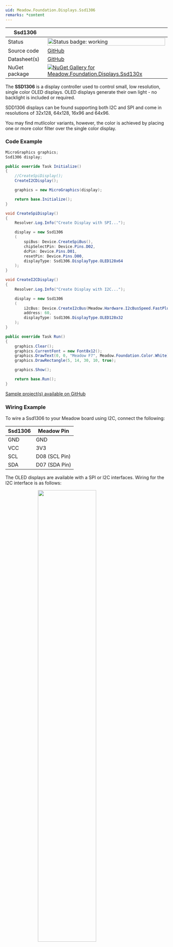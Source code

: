 ```yaml
---
uid: Meadow.Foundation.Displays.Ssd1306
remarks: *content
---
```


| Ssd1306 | |
|--------|--------|
| Status | <img src="https://img.shields.io/badge/Working-brightgreen" style="width: auto; height: -webkit-fill-available;" alt="Status badge: working" /> |
| Source code | [GitHub](https://github.com/WildernessLabs/Meadow.Foundation/tree/main/Source/Meadow.Foundation.Peripherals/Displays.Ssd130x) |
| Datasheet(s) | [GitHub](https://github.com/WildernessLabs/Meadow.Foundation/tree/main/Source/Meadow.Foundation.Peripherals/Displays.Ssd130x/Datasheet) |
| NuGet package | <a href="https://www.nuget.org/packages/Meadow.Foundation.Displays.Ssd130x/" target="_blank"><img src="https://img.shields.io/nuget/v/Meadow.Foundation.Displays.Ssd130x.svg?label=Meadow.Foundation.Displays.Ssd130x" alt="NuGet Gallery for Meadow.Foundation.Displays.Ssd130x" /></a> |

The **SSD1306** is a display controller used to control small, low resolution, single color OLED displays. OLED displays generate their own light - no backlight is included or required.

SDD1306 displays can be found supporting both I2C and SPI and come in resolutions of 32x128, 64x128, 16x96 and 64x96.

You may find mutlicolor variants, however, the color is achieved by placing one or more color filter over the single color display.

### Code Example

```csharp
MicroGraphics graphics;
Ssd1306 display;

public override Task Initialize()
{
    //CreateSpiDisplay();
    CreateI2CDisplay();

    graphics = new MicroGraphics(display);

    return base.Initialize();
}

void CreateSpiDisplay()
{
    Resolver.Log.Info("Create Display with SPI...");

    display = new Ssd1306
    (
        spiBus: Device.CreateSpiBus(),
        chipSelectPin: Device.Pins.D02,
        dcPin: Device.Pins.D01,
        resetPin: Device.Pins.D00,
        displayType: Ssd1306.DisplayType.OLED128x64
    );
}

void CreateI2CDisplay()
{
    Resolver.Log.Info("Create Display with I2C...");

    display = new Ssd1306
    (
        i2cBus: Device.CreateI2cBus(Meadow.Hardware.I2cBusSpeed.FastPlus),
        address: 60,
        displayType: Ssd1306.DisplayType.OLED128x32
    );
}

public override Task Run()
{
    graphics.Clear();
    graphics.CurrentFont = new Font8x12();
    graphics.DrawText(0, 0, "Meadow F7", Meadow.Foundation.Color.White);
    graphics.DrawRectangle(5, 14, 30, 10, true);

    graphics.Show();

    return base.Run();
}

```

[Sample project(s) available on GitHub](https://github.com/WildernessLabs/Meadow.Foundation/tree/main/Source/Meadow.Foundation.Peripherals/Displays.Ssd130x/Samples/Ssd1306_Sample)

### Wiring Example

 To wire a Ssd1306 to your Meadow board using I2C, connect the following:

| Ssd1306 | Meadow Pin    |
|---------|---------------|
| GND     | GND           |
| VCC     | 3V3           |
| SCL     | D08 (SCL Pin) |
| SDA     | D07 (SDA Pin) |

The OLED displays are available with a SPI or I2C interfaces. Wiring for the I2C interface is as follows:

<img src="../../API_Assets/Meadow.Foundation.Displays.Ssd1306/Ssd1306_Fritzing.png" 
    style="width: 60%; display: block; margin-left: auto; margin-right: auto;" />




